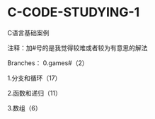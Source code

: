 # C-CODE-STUDYING-1
C语言基础案例

注释：加#号的是我觉得较难或者较为有意思的解法

Branches：
0.games#（2）

1.分支和循环（17）

2.函数和递归（11）

3.数组（6）
